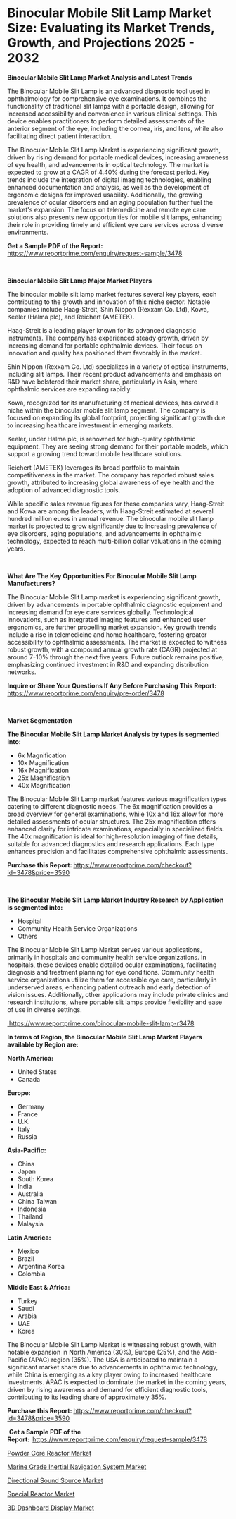 <p><h1>Binocular Mobile Slit Lamp Market Size: Evaluating its Market Trends, Growth, and Projections 2025 - 2032</h1></p><p><strong>Binocular Mobile Slit Lamp Market Analysis and Latest Trends</strong></p>
<p><p>The Binocular Mobile Slit Lamp is an advanced diagnostic tool used in ophthalmology for comprehensive eye examinations. It combines the functionality of traditional slit lamps with a portable design, allowing for increased accessibility and convenience in various clinical settings. This device enables practitioners to perform detailed assessments of the anterior segment of the eye, including the cornea, iris, and lens, while also facilitating direct patient interaction.</p><p>The Binocular Mobile Slit Lamp Market is experiencing significant growth, driven by rising demand for portable medical devices, increasing awareness of eye health, and advancements in optical technology. The market is expected to grow at a CAGR of 4.40% during the forecast period. Key trends include the integration of digital imaging technologies, enabling enhanced documentation and analysis, as well as the development of ergonomic designs for improved usability. Additionally, the growing prevalence of ocular disorders and an aging population further fuel the market's expansion. The focus on telemedicine and remote eye care solutions also presents new opportunities for mobile slit lamps, enhancing their role in providing timely and efficient eye care services across diverse environments.</p></p>
<p><strong>Get a Sample PDF of the Report:&nbsp;</strong> <a href="https://www.reportprime.com/enquiry/request-sample/3478?utm_campaign=1906&utm_medium=2&utm_source=Github&utm_content=ia&utm_term=18032025&utm_id=binocular-mobile-slit-lamp">https://www.reportprime.com/enquiry/request-sample/3478</a></p>
<p>&nbsp;</p>
<p><strong>Binocular Mobile Slit Lamp Major Market Players</strong></p>
<p><p>The binocular mobile slit lamp market features several key players, each contributing to the growth and innovation of this niche sector. Notable companies include Haag-Streit, Shin Nippon (Rexxam Co. Ltd), Kowa, Keeler (Halma plc), and Reichert (AMETEK).</p><p>Haag-Streit is a leading player known for its advanced diagnostic instruments. The company has experienced steady growth, driven by increasing demand for portable ophthalmic devices. Their focus on innovation and quality has positioned them favorably in the market.</p><p>Shin Nippon (Rexxam Co. Ltd) specializes in a variety of optical instruments, including slit lamps. Their recent product advancements and emphasis on R&D have bolstered their market share, particularly in Asia, where ophthalmic services are expanding rapidly.</p><p>Kowa, recognized for its manufacturing of medical devices, has carved a niche within the binocular mobile slit lamp segment. The company is focused on expanding its global footprint, projecting significant growth due to increasing healthcare investment in emerging markets.</p><p>Keeler, under Halma plc, is renowned for high-quality ophthalmic equipment. They are seeing strong demand for their portable models, which support a growing trend toward mobile healthcare solutions.</p><p>Reichert (AMETEK) leverages its broad portfolio to maintain competitiveness in the market. The company has reported robust sales growth, attributed to increasing global awareness of eye health and the adoption of advanced diagnostic tools.</p><p>While specific sales revenue figures for these companies vary, Haag-Streit and Kowa are among the leaders, with Haag-Streit estimated at several hundred million euros in annual revenue. The binocular mobile slit lamp market is projected to grow significantly due to increasing prevalence of eye disorders, aging populations, and advancements in ophthalmic technology, expected to reach multi-billion dollar valuations in the coming years.</p></p>
<p>&nbsp;</p>
<p><strong>What Are The Key Opportunities For Binocular Mobile Slit Lamp Manufacturers?</strong></p>
<p><p>The Binocular Mobile Slit Lamp market is experiencing significant growth, driven by advancements in portable ophthalmic diagnostic equipment and increasing demand for eye care services globally. Technological innovations, such as integrated imaging features and enhanced user ergonomics, are further propelling market expansion. Key growth trends include a rise in telemedicine and home healthcare, fostering greater accessibility to ophthalmic assessments. The market is expected to witness robust growth, with a compound annual growth rate (CAGR) projected at around 7-10% through the next five years. Future outlook remains positive, emphasizing continued investment in R&D and expanding distribution networks.</p></p>
<p><strong>Inquire or Share Your Questions If Any Before Purchasing This Report:</strong> <a href="https://www.reportprime.com/enquiry/pre-order/3478?utm_campaign=1906&utm_medium=2&utm_source=Github&utm_content=ia&utm_term=18032025&utm_id=binocular-mobile-slit-lamp">https://www.reportprime.com/enquiry/pre-order/3478</a></p>
<p>&nbsp;</p>
<p><strong>Market Segmentation</strong></p>
<p><strong>The Binocular Mobile Slit Lamp Market Analysis by types is segmented into:</strong></p>
<p><ul><li>6x Magnification</li><li>10x Magnification</li><li>16x Magnification</li><li>25x Magnification</li><li>40x Magnification</li></ul></p>
<p><p>The Binocular Mobile Slit Lamp market features various magnification types catering to different diagnostic needs. The 6x magnification provides a broad overview for general examinations, while 10x and 16x allow for more detailed assessments of ocular structures. The 25x magnification offers enhanced clarity for intricate examinations, especially in specialized fields. The 40x magnification is ideal for high-resolution imaging of fine details, suitable for advanced diagnostics and research applications. Each type enhances precision and facilitates comprehensive ophthalmic assessments.</p></p>
<p><strong>Purchase this Report:&nbsp;</strong><a href="https://www.reportprime.com/checkout?id=3478&price=3590&utm_campaign=1906&utm_medium=2&utm_source=Github&utm_content=ia&utm_term=18032025&utm_id=binocular-mobile-slit-lamp">https://www.reportprime.com/checkout?id=3478&price=3590</a></p>
<p>&nbsp;</p>
<p><strong>The Binocular Mobile Slit Lamp Market Industry Research by Application is segmented into:</strong></p>
<p><ul><li>Hospital</li><li>Community Health Service Organizations</li><li>Others</li></ul></p>
<p><p>The Binocular Mobile Slit Lamp Market serves various applications, primarily in hospitals and community health service organizations. In hospitals, these devices enable detailed ocular examinations, facilitating diagnosis and treatment planning for eye conditions. Community health service organizations utilize them for accessible eye care, particularly in underserved areas, enhancing patient outreach and early detection of vision issues. Additionally, other applications may include private clinics and research institutions, where portable slit lamps provide flexibility and ease of use in diverse settings.</p></p>
<p><a href="https://www.reportprime.com/binocular-mobile-slit-lamp-r3478?utm_campaign=1906&utm_medium=2&utm_source=Github&utm_content=ia&utm_term=18032025&utm_id=binocular-mobile-slit-lamp">&nbsp;https://www.reportprime.com/binocular-mobile-slit-lamp-r3478</a></p>
<p><strong>In terms of Region, the Binocular Mobile Slit Lamp Market Players available by Region are:</strong></p>
<p>
    <p> <strong> North America: </strong>
        <ul>
            <li>United States</li>
            <li>Canada</li>
        </ul>
        </p> 
    <p> <strong> Europe: </strong>
        <ul>
            <li>Germany</li>
            <li>France</li>
            <li>U.K.</li>
            <li>Italy</li>
            <li>Russia</li>
        </ul>
        </p> 
    <p> <strong> Asia-Pacific: </strong>
        <ul>
            <li>China</li>
            <li>Japan</li>
            <li>South Korea</li>
            <li>India</li>
            <li>Australia</li>
            <li>China Taiwan</li>
            <li>Indonesia</li>
            <li>Thailand</li>
            <li>Malaysia</li>
        </ul>
        </p> 
    <p> <strong> Latin America: </strong>
        <ul>
            <li>Mexico</li>
            <li>Brazil</li>
            <li>Argentina Korea</li>
            <li>Colombia</li>
        </ul>
        </p> 
    <p> <strong> Middle East & Africa: </strong>
        <ul>
            <li>Turkey</li>
            <li>Saudi</li>
            <li>Arabia</li>
            <li>UAE</li>
            <li>Korea</li>
        </ul>
    </p>
    </p>
<p><p>The Binocular Mobile Slit Lamp Market is witnessing robust growth, with notable expansion in North America (30%), Europe (25%), and the Asia-Pacific (APAC) region (35%). The USA is anticipated to maintain a significant market share due to advancements in ophthalmic technology, while China is emerging as a key player owing to increased healthcare investments. APAC is expected to dominate the market in the coming years, driven by rising awareness and demand for efficient diagnostic tools, contributing to its leading share of approximately 35%.</p></p>
<p><strong>Purchase this Report: </strong><a href="https://www.reportprime.com/checkout?id=3478&price=3590&utm_campaign=1906&utm_medium=2&utm_source=Github&utm_content=ia&utm_term=18032025&utm_id=binocular-mobile-slit-lamp">https://www.reportprime.com/checkout?id=3478&price=3590</a></p>
<p>&nbsp;<strong>Get a Sample PDF of the Report:&nbsp;&nbsp;</strong><a href="https://www.reportprime.com/enquiry/request-sample/3478?utm_campaign=1906&utm_medium=2&utm_source=Github&utm_content=ia&utm_term=18032025&utm_id=binocular-mobile-slit-lamp">https://www.reportprime.com/enquiry/request-sample/3478</a></p>
<p><strong></strong></p>
<p><p><a href="https://github.com/HobertDavis43/Market-Research-Report-List-2/blob/main/powder-core-reactor-market.md?utm_campaign=1906&utm_medium=2&utm_source=Github&utm_content=ia&utm_term=18032025&utm_id=binocular-mobile-slit-lamp">Powder Core Reactor Market</a></p><p><a href="https://github.com/AshikRahman991/Market-Research-Report-List-2/blob/main/marine-grade-inertial-navigation-system-market.md?utm_campaign=1906&utm_medium=2&utm_source=Github&utm_content=ia&utm_term=18032025&utm_id=binocular-mobile-slit-lamp">Marine Grade Inertial Navigation System Market</a></p><p><a href="https://github.com/mabutironaldo/Market-Research-Report-List-7/blob/main/directional-sound-source-market.md?utm_campaign=1906&utm_medium=2&utm_source=Github&utm_content=ia&utm_term=18032025&utm_id=binocular-mobile-slit-lamp">Directional Sound Source Market</a></p><p><a href="https://github.com/AlisaRowe24/Market-Research-Report-List-2/blob/main/special-reactor-market.md?utm_campaign=1906&utm_medium=2&utm_source=Github&utm_content=ia&utm_term=18032025&utm_id=binocular-mobile-slit-lamp">Special Reactor Market</a></p><p><a href="https://github.com/arvelm4nthig/Market-Research-Report-List-1/blob/main/3d-dashboard-display-market.md?utm_campaign=1906&utm_medium=2&utm_source=Github&utm_content=ia&utm_term=18032025&utm_id=binocular-mobile-slit-lamp">3D Dashboard Display Market</a></p></p>